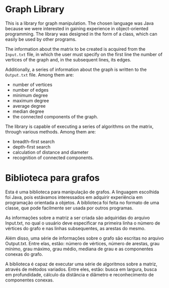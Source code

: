# Graph Library

This is a library for graph manipulation. The chosen language was Java because we were interested in gaining experience in object-oriented programming. The library was designed in the form of a class, which can easily be used by other programs.

The information about the matrix to be created is acquired from the `Input.txt` file, in which the user must specify on the first line the number of vertices of the graph and, in the subsequent lines, its edges.

Additionally, a series of information about the graph is written to the `Output.txt` file. Among them are: 
- number of vertices
- number of edges
- minimum degree
- maximum degree
- average degree
- median degree
- the connected components of the graph.

The library is capable of executing a series of algorithms on the matrix, through various methods. Among them are: 
- breadth-first search
- depth-first search
- calculation of distance and diameter
- recognition of connected components.



# Biblioteca para grafos
Esta é uma biblioteca para manipulação de grafos. A linguagem escolhida foi Java, pois estávamos interessados em adquirir experiência em programação orientada a objetos. A biblioteca foi feita no formato de uma classe, que pode facilmente ser usada por outros programas.</p>
As informações sobre a matriz a ser criada são adquiridas do arquivo Input.txt, no qual o usuário deve especificar na primeira linha o número de vértices do grafo e nas linhas subsequentes, as arestas do mesmo.</p>
Além disso, uma série de informações sobre o grafo são escritas no arquivo Output.txt. Entre elas, estão: número de vértices, número de arestas, grau mínimo, grau máximo, grau médio, mediana de grau e as componentes conexas do grafo.</p>
A biblioteca é capaz de executar uma série de algoritmos sobre a matriz, através de métodos variados. Entre eles, estão: busca em largura, busca em profundidade, cálculo da distância e diâmetro e reconhecimento de componentes conexas.
